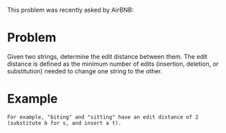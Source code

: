 This problem was recently asked by AirBNB:

# Problem

Given two strings, determine the edit distance between them. The edit distance is defined as the minimum number of edits (insertion, deletion, or substitution) needed to change one string to the other.

# Example

```
For example, "biting" and "sitting" have an edit distance of 2 (substitute b for s, and insert a t).
```
